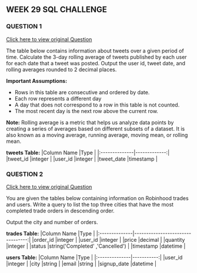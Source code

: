## WEEK 29 SQL CHALLENGE

### QUESTION 1
[Click here to view original Question](https://buff.ly/419wqvB)

The table below contains information about tweets over a given period of time. Calculate the 3-day rolling average of tweets published by each user for each date that a tweet was posted. Output the user id, tweet date, and rolling averages rounded to 2 decimal places.

**Important Assumptions:**
- Rows in this table are consecutive and ordered by date.
- Each row represents a different day
- A day that does not correspond to a row in this table is not counted.
- The most recent day is the next row above the current row.

**Note:** Rolling average is a metric that helps us analyze data points by creating a series of averages based on different subsets of a dataset. It is also known as a moving average, running average, moving mean, or rolling mean.


**tweets Table:**
|Column Name	|Type          |
|:--------------|-------------:|
|tweet_id	    |integer       |
|user_id	    |integer       |
|tweet_date	    |timestamp     |




### QUESTION 2
[Click here to view original Question](https://buff.ly/3XLY13p)

You are given the tables below containing information on Robinhood trades and users. Write a query to list the top three cities that have the most completed trade orders in descending order.

Output the city and number of orders.


**trades Table:**
|Column Name	|Type                              |
|:--------------|---------------------------------:|
|order_id	    |integer                           |
|user_id	    |integer                           |
|price	        |decimal                           |
|quantity	    |integer                           |
|status	        |string('Completed' ,'Cancelled')  |
|timestamp	    |datetime                          |


**users Table:**
|Column Name	|Type        |
|:--------------|-----------:|
|user_id	    |integer     |
|city	        |string      |
|email	        |string      |
|signup_date	|datetime    |
